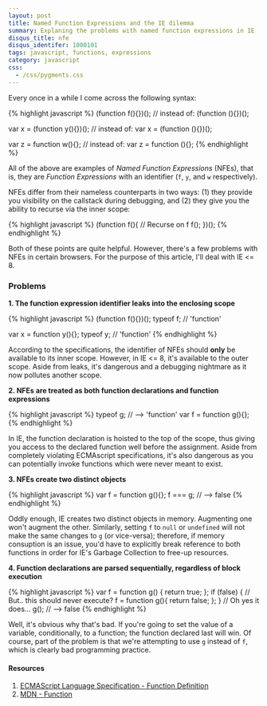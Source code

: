 ```yaml
---
layout: post
title: Named Function Expressions and the IE dilemma
summary: Explaning the problems with named function expressions in IE
disqus_title: nfe
disqus_identifer: 1000101
tags: javascript, functions, expressions
category: javascript
css:
  - /css/pygments.css
---
```


Every once in a while I come across the following syntax:

{% highlight javascript %}
(function f(){})();         // instead of: (function (){})();

var x = (function y(){})(); // instead of: var x = (function (){})();

var z = function w(){};     // instead of: var z = function (){};
{% endhighlight %}

All of the above are examples of *Named Function Expressions* (NFEs), that is, they are *Function Expressions* with an identifier (`f`, `y`, and `w` respectively).

<!--
<aside>
   <a href="http://bclary.com/2004/11/07/#a-13" title="ECMAScript - Functions">Here's</a> the ECMAScript definition of a Function Expressions
</aside>
-->

NFEs differ from their nameless counterparts in two ways: (1) they provide you visibility on the callstack during debugging, and (2) they give you the ability to recurse via the inner scope:

{% highlight javascript %}
(function f(){
  // Recurse on f
  f();
})();
{% endhighlight %}

Both of these points are quite helpful.  However, there's a few problems with NFEs in certain browsers.  For the purpose of this article, I'll deal with IE <= 8.

### Problems

**1. The function expression identifier leaks into the enclosing scope**

{% highlight javascript %}
(function f(){})();
typeof f; // 'function'

var x = function y(){};
typeof y; // 'function'
{% endhighlight %}

According to the specifications, the identifier of NFEs should **only** be available to its inner scope.  However, in IE <= 8, it's available to the outer scope.  Aside from leaks, it's dangerous and a debugging nightmare as it now pollutes another scope.

**2. NFEs are treated as both function declarations and function expressions**

{% highlight javascript %}
typeof g; // --> 'function'
var f = function g(){};
{% endhighlight %}

In IE, the function declaration is hoisted to the top of the scope, thus giving you access to the declared function well before the assignment.  Aside from completely violating ECMAscript specifications, it's also dangerous as you can potentially invoke functions which were never meant to exist.

**3. NFEs create two distinct objects**

{% highlight javascript %}
var f = function g(){};
f === g; // --> false
{% endhighlight %}

Oddly enough, IE creates two distinct objects in memory.  Augmenting one won't augment the other.  Similarly, setting `f` to `null` or `undefined` will not make the same changes to `g` (or vice-versa); therefore, if memory consuption is an issue, you'd have to explicitly break reference to both functions in order for IE's Garbage Collection to free-up resources.

**4. Function declarations are parsed sequentially, regardless of block execution**

{% highlight javascript %}
var f = function g() {
  return true;
};
if (false) {
  // But.. this should never execute?
  f = function g(){
    return false;
  };
}
// Oh yes it does…
g(); // --> false
{% endhighlight %}

Well, it's obvious why that's bad. If you're going to set the value of a variable, conditionally, to a function; the function declared last will win.  Of course, part of the problem is that we're attempting to use `g` instead of `f`, which is clearly bad programming practice.

#### Resources

1. [ECMAScript Language Specification - Function Definition](http://bclary.com/2004/11/07/#a-13)
2. [MDN - Function](https://developer.mozilla.org/en/JavaScript/Reference/Operators/function)